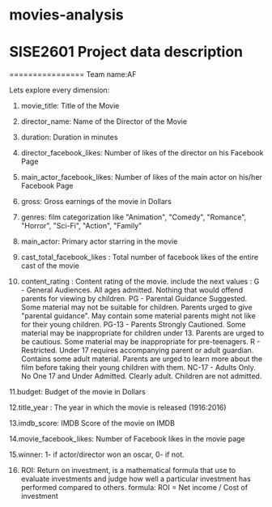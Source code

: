 # movies-analysis
# SISE2601 Project data description
================
Team name:AF

Lets explore every dimension:

1. movie_title: Title of the Movie  

2. director_name: Name of the Director of the Movie

3. duration: Duration in minutes

4. director_facebook_likes: Number of likes of the director on his Facebook Page 

5. main_actor_facebook_likes: Number of likes of the main actor on his/her Facebook Page

6. gross: Gross earnings of the movie in Dollars

7. genres: film categorization like "Animation", "Comedy", "Romance", "Horror", "Sci-Fi", "Action", "Family"

8. main_actor: Primary actor starring in the movie

9. cast_total_facebook_likes : Total number of facebook likes of the entire cast of the movie

10. content_rating : Content rating of the movie. include the next values :
G - General Audiences. All ages admitted. Nothing that would offend parents for viewing by children.
PG - Parental Guidance Suggested. Some material may not be suitable for children. Parents urged to give "parental guidance". May contain some material parents might not like for their young children.
PG-13 - Parents Strongly Cautioned. Some material may be inappropriate for children under 13. Parents are urged to be cautious. Some material may be inappropriate for pre-teenagers.
R - Restricted. Under 17 requires accompanying parent or adult guardian. Contains some adult material. Parents are urged to learn more about the film before taking their young children with them.
NC-17 - Adults Only. No One 17 and Under Admitted. Clearly adult. Children are not admitted.

11.budget: Budget of the movie in Dollars

12.title_year : The year in which the movie is released (1916:2016)

13.imdb_score: IMDB Score of the movie on IMDB

14.movie_facebook_likes: Number of Facebook likes in the movie page

15.winner: 1- if actor/director won an oscar, 0- if not.

16. ROI: Return on investment, is a mathematical formula that use to evaluate investments and judge how well a particular investment has performed compared to others.
formula: ROI = Net income / Cost of investment                      

